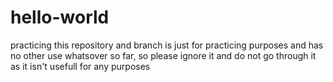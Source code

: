 # hello-world
practicing this repository and branch is just for practicing purposes and has no other use whatsover so far, so please ignore it and do not go through it as it isn't usefull for any purposes
